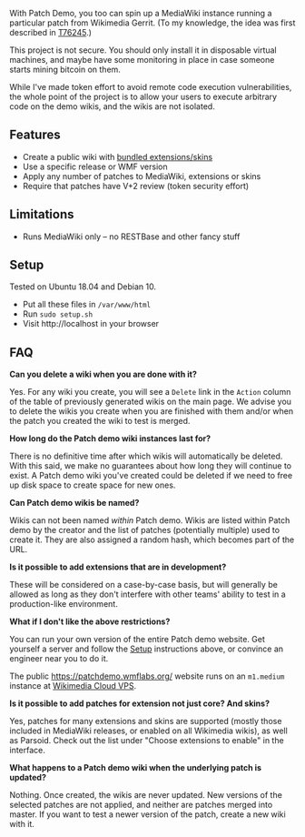With Patch Demo, you too can spin up a MediaWiki instance running a particular patch from Wikimedia Gerrit. (To my knowledge, the idea was first described in [T76245](https://phabricator.wikimedia.org/T76245).)

This project is not secure. You should only install it in disposable virtual machines, and maybe have some monitoring in place in case someone starts mining bitcoin on them.

While I've made token effort to avoid remote code execution vulnerabilities, the whole point of the project is to allow your users to execute arbitrary code on the demo wikis, and the wikis are not isolated.

Features
----
* Create a public wiki with [bundled extensions/skins](./repositories.txt)
* Use a specific release or WMF version
* Apply any number of patches to MediaWiki, extensions or skins
* Require that patches have V+2 review (token security effort)

Limitations
----
* Runs MediaWiki only – no RESTBase and other fancy stuff

Setup
----
Tested on Ubuntu 18.04 and Debian 10.

* Put all these files in `/var/www/html`
* Run `sudo setup.sh`
* Visit http://localhost in your browser

FAQ
----
**Can you delete a wiki when you are done with it?**

Yes. For any wiki you create, you will see a `Delete` link in the `Action` column of the table of previously generated wikis on the main page. We advise you to delete the wikis you create when you are finished with them and/or when the patch you created the wiki to test is merged.

**How long do the Patch demo wiki instances last for?**

There is no definitive time after which wikis will automatically be deleted. With this said, we make no guarantees about how long they will continue to exist. A Patch demo wiki you've created could be deleted if we need to free up disk space to create space for new ones.

**Can Patch demo wikis be named?**

Wikis can not been named *within* Patch demo. Wikis are listed within Patch demo by the creator and the list of patches (potentially multiple) used to create it. They are also assigned a random hash, which becomes part of the URL. 

**Is it possible to add extensions that are in development?**

These will be considered on a case-by-case basis, but will generally be allowed as long as they don't interfere with other teams' ability to test in a production-like environment.

**What if I don't like the above restrictions?**

You can run your own version of the entire Patch demo website. Get yourself a server and follow the [Setup](#setup) instructions above, or convince an engineer near you to do it.

The public https://patchdemo.wmflabs.org/ website runs on an `m1.medium` instance at [Wikimedia Cloud VPS](https://wikitech.wikimedia.org/wiki/Portal:Cloud_VPS).

**Is it possible to add patches for extension not just core? And skins?**

Yes, patches for many extensions and skins are supported (mostly those included in MediaWiki releases, or enabled on all Wikimedia wikis), as well as Parsoid. Check out the list under "Choose extensions to enable" in the interface.

**What happens to a Patch demo wiki when the underlying patch is updated?**

Nothing. Once created, the wikis are never updated. New versions of the selected patches are not applied, and neither are patches merged into master. If you want to test a newer version of the patch, create a new wiki with it.



